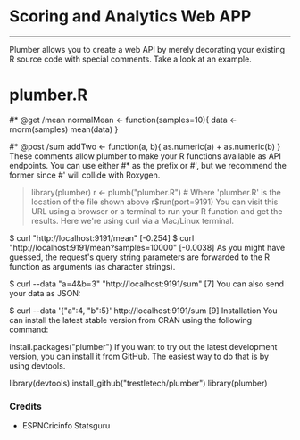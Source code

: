 # Scoring and Analytics Web APP

---
Plumber allows you to create a web API by merely decorating your existing R source code with special comments. Take a look at an example.

# plumber.R

#* @get /mean
normalMean <- function(samples=10){
  data <- rnorm(samples)
  mean(data)
}

#* @post /sum
addTwo <- function(a, b){
  as.numeric(a) + as.numeric(b)
}
These comments allow plumber to make your R functions available as API endpoints. You can use either #* as the prefix or #', but we recommend the former since #' will collide with Roxygen.

> library(plumber)
> r <- plumb("plumber.R")  # Where 'plumber.R' is the location of the file shown above
> r$run(port=9191)
You can visit this URL using a browser or a terminal to run your R function and get the results. Here we're using curl via a Mac/Linux terminal.

$ curl "http://localhost:9191/mean"
 [-0.254]
$ curl "http://localhost:9191/mean?samples=10000"
 [-0.0038]
As you might have guessed, the request's query string parameters are forwarded to the R function as arguments (as character strings).

$ curl --data "a=4&b=3" "http://localhost:9191/sum"
 [7]
You can also send your data as JSON:

$ curl --data '{"a":4, "b":5}' http://localhost:9191/sum
 [9]
Installation
You can install the latest stable version from CRAN using the following command:

install.packages("plumber")
If you want to try out the latest development version, you can install it from GitHub. The easiest way to do that is by using devtools.

library(devtools)
install_github("trestletech/plumber")
library(plumber)
### Credits
- ESPNCricinfo Statsguru
